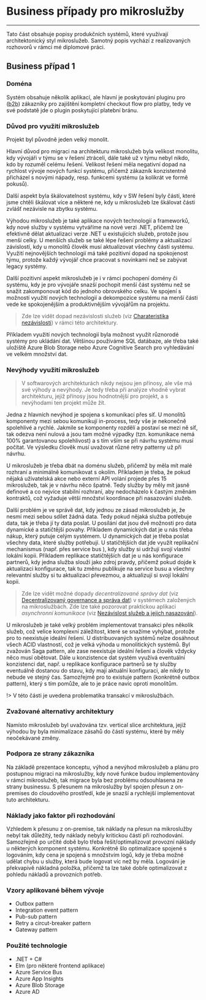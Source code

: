 # Business případy pro mikroslužby
---
Tato část obsahuje popisy produkčních systémů, které využívají architektonický styl mikroslužeb. Samotný popis vychází z realizovaných rozhovorů v rámci mé diplomové práci.

## Business případ 1
### Doména
Systém obsahuje několik aplikací, ale hlavní je poskytování pluginu pro (<abbr title="business-to-business">b2b</abbr>) zákazníky pro zajištění kompletní checkout flow pro platby, tedy ve své podstatě jde o plugin poskytující platební bránu.
### Důvod pro využití mikroslužeb
Projekt byl původně jeden velký monolit.

Hlavní důvod pro migraci na architekturu mikroslužeb byla velikost monolitu, kdy vývojáři v týmu se v řešení  ztráceli, dále také už v týmu nebyl nikdo, kdo by rozuměl celému řešení. Velikost řešení měla negativní dopad na rychlost vývoje nových funkcí systému, přičemž zákazník konzistentně přicházel s novými nápady, resp. funkcemi systému (a kolikrát ve formě pokusů).

Další aspekt byla škálovatelnost systému, kdy v SW řešení byly částí, které jsme chtěli škálovat více a některé ne, kdy u mikroslužeb lze škálovat části zvlášť nezávisle na zbytku systému.

Výhodou mikroslužeb je také aplikace nových technologií a frameworků, kdy nové služby v systému vytváříme na nové verzi .NET, přičemž lze efektivně dělat aktualizaci verze .NET u existujících služeb, protože jsou menší celky. U menších služeb se také lépe řešení problémy a aktualizací závislostí, kdy u monolitů člověk musí aktualizovat všechny části systému. Využití nejnovějších technologií má také pozitivní dopad na spokojenost týmu, protože každý vývojář chce pracovat s novinkami než se zabývat legacy systémy.

Další pozitivní aspekt mikroslužeb je i v rámci pochopení domény či systému, kdy je pro vývojáře snazší pochopit menší část systému než se snažit zakomponovat kód do jednoho obrovského celku.
Ve spojení s možností využití nových technologií a dekompozice systému na menší části vede ke spokojenějším a produktivnějším vývojářům na projektu.

> Zde lze vidět dopad nezávislosti služeb (viz [Charateristika nezávislosti](./framework/microservices-characteristics?id=nezávislost-služeb-a-jejich-nasazování)) v rámci této architektury.

Příkladem využití nových technologií byla možnost využít různorodé systémy pro ukládání dat. Většinou používáme SQL datábaze, ale třeba také uložiště Azure Blob Storage nebo Azure Cognitive Search pro vyhledávání ve velkém množství dat.


### Nevýhody využití mikroslužeb

> V softwarových architekturách nikdy nejsou jen přínosy, ale vše má své výhody a nevýhody. Je tedy třeba při analýze vhodně vybrat architekturu, jejíž přínosy jsou hodnotnější pro projekt, a s nevýhodami ten projekt může žít.

Jedna z hlavních nevýhod je spojena s komunikací přes síť. U monolitů komponenty mezi sebou komunikují in-process, tedy vše je nekonečně spolehlivé a rychlé. Jakmile se komponenty rozdělí a postaví se mezi ně síť, tak odezva není nulová a jsou tam možné výpadky (tzn. komunikace nemá 100% garantovanou spolehlivost) a s tím vším se při návrhu systému musí počítat. Ve výsledku člověk musí uvažovat různé retry patterny už při návrhu.

U mikroslužeb je třeba dbát na doménu služeb, přičemž by měla mít malé rozhraní a minimálně komunikovat s okolím. Příkladem je třeba, že pokud nějaká uživatelská akce nebo externí API volání projede přes 15 mikroslužeb, tak je v návrhu něco špatně. Tedy služby by měly mít jasně definové a co nejvíce stabilní rozhraní, aby nedocházelo k častým změnám kontraktů, což vyžaduje větší množství koordinace při nasazování služeb.

Další problém je ve správě dat, kdy jednou ze zásad mikroslužeb je, že nesmí mezi sebou sdílet žádná data. Tedy pokud nějaká služba potřebuje data, tak je třeba jí ty data poslat. U posílání dat jsou dvě možnosti pro data dynamické a statičtější  povahy. Příkladem dynamických dat je u nás třeba nákup, který putuje celým systémem. U dynamických dat je třeba poslat všechny data, které služby potřebují. U statičtějších dat jde využít replikační mechanismus (např. přes service bus ), kdy služby si udržují svojí vlastní lokální kopii. Příkladem replikace statičtějších dat je u nás konfigurace partnerů, kdy jedna služba slouží jako zdroj pravdy, přičemž pokud dojde k aktualizaci konfigurace, tak tu změnu publikuje na service busu a všechny relevantní služby si tu aktualizaci převezmou, a aktualizují si svojí lokální kopii.

> Zde lze vidět možné dopady _decentralizované správy dat_ (viz [Decentralizovaný governance a správa dat](./framework/microservices-characteristics?id=decentralizovaný-governance-a-správa-dat)) v systémech založených na mikroslužbách. Zde lze také pozorovat praktickou aplikaci _asynchronní komunikace_ (viz [Nezávislost služeb a jejich nasazování](./framework/microservices-characteristics?id=nezávislost-služeb-a-jejich-nasazování)).

U mikroslužeb je také velký problém implementovat transakci přes několik služeb, což velice komplexní záležitost, které se snažíme vyhýbat, protože pro to neexistuje ideální řešení. U distribuovaných systémů nelze dosáhnout všech ACID vlastností, což je velká výhoda u monolitických systémů. Byl zvažován Saga pattern, ale zase neexistuje ideální řešení a člověk vždycky něco musí obětovat. Dále u konzistence dat systém využívá eventuální konzistenci dat, např. u replikace konfigurace partnerů se ty služby eventuálně dostanou do stavu, kdy mají aktuální konfiguraci, ale nikdy to nebude ve stejný čas. Samozřejmě pro to existuje pattern (konkrétně outbox pattern), který s tím pomůže, ale to je práce navíc oproti monolitům.

!> V této části je uvedena problematika transakcí v mikroslužbách.

### Zvažované alternativy architektury
Namísto mikroslužeb byl uvažována tzv. vertical slice architektura, jejíž výhodou by byla minimalizace zásahů do částí systému, které by měly neočekávané změny.
### Podpora ze strany zákazníka
Na základě prezentace konceptu, výhod a nevýhod mikroslužeb a plánu pro postupnou migraci na mikroslužby, kdy nové funkce budou implementovány v rámci mikroslužeb, tak migrace byla bez problému odsouhlasena ze strany businessu. S přesunem na mikroslužby byl spojen přesun z on-premises do cloudového prostředí, kde je snazší a rychlejší implementovat tuto architekturu.
### Náklady jako faktor při rozhodování
Vzhledem k přesunu z on-premise, tak náklady na přesun na mikroslužby nebyl tak důležitý, tedy náklady nebyly kritickou částí při rozhodování.
Samozřejmě po určité době bylo třeba řešit/optimalizovat provozní náklady u některých komponent systému. Konkrétně šlo optimalizace spojené s logováním,
kdy cena je spojená s množstvím logů, kdy je třeba možné udělat chybu u služby, která bude logovat víc než by měla. Logování je překvapivě nákladná položka,
přičemž ta lze také dobře optimalizovat z pohledu nákladů a provozních potřeb.
### Vzory aplikované během vývoje
- Outbox pattern
- Integration event pattern
- Pub-sub pattern
- Retry a circut-breaker pattern
- Gateway pattern
### Použité technologie
- .NET + C#
- Elm (pro některé frontend aplikace)
- Azure Service Bus
- Azure App Insights
- Azure Blob Storage
- Azure AD
